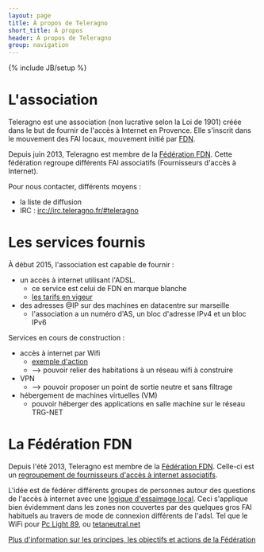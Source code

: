 ```yaml
---
layout: page
title: À propos de Teleragno
short_title: À propos
header: À propos de Teleragno
group: navigation
---
```

{% include JB/setup %}

# L'association

Teleragno est une association (non lucrative selon la Loi de 1901) créée dans le but de fournir de l'accès à Internet en Provence.
Elle s'inscrit dans le mouvement des FAI locaux, mouvement initié par [FDN](http://www.fdn.fr).

Depuis juin 2013, Teleragno est membre de la [Fédération FDN](http://www.ffdn.org).
Cette fédération regroupe différents FAI associatifs (Fournisseurs d'accès à Internet).

Pour nous contacter, différents moyens :

* la liste de diffusion
* IRC : [irc://irc.teleragno.fr/#teleragno](irc://irc.teleragno.fr/#teleragno)

# Les services fournis

À début 2015, l'association est capable de fournir :

* un accès à internet utilisant l'ADSL.
  * ce service est celui de FDN en marque blanche
  * [les tarifs en vigeur](/2014/03/30/assemblee-generale-le-22-mars--marseille/#grille-de-tarifs-adsl)
* des adresses @IP sur des machines en datacentre sur marseille
  * l'association a un  numéro d'AS, un bloc d'adresse IPv4 et un bloc IPv6

Services en cours de construction :

* accès à internet par Wifi
  * [exemple d'action](/2015/01/10/reperage-wifi--aix-les-miles/)
  * --> pouvoir relier des habitations à un réseau wifi à construire
* VPN
  * --> pouvoir proposer un point de sortie neutre et sans filtrage
* hébergement de machines virtuelles (VM)
  * pouvoir héberger des applications en salle machine sur le réseau TRG-NET

# La Fédération FDN

Depuis l'été 2013, Teleragno est membre de la [Fédération FDN](http://www.ffdn.org/). Celle-ci est un [regroupement de fournisseurs d'accès à internet associatifs](http://www.ffdn.org/fr/membres).

L'idée est de fédérer différents groupes de personnes autour des questions de l'accès à internet avec une [logique d'essaimage local](http://www.ffdn.org/fr/projets). Ceci s'applique bien évidemment dans les zones non couvertes par des quelques gros FAI habituels au travers de mode de connexion différents de l'adsl. Tel que le WiFi pour [Pc Light 89](http://www.pclight.fr/comment-ca-marche/), ou [tetaneutral.net](http://www.tetaneutral.net/)

[Plus d'information sur les principes, les objectifs et actions de la Fédération](http://www.ffdn.org/fr/principes-fondateurs)
